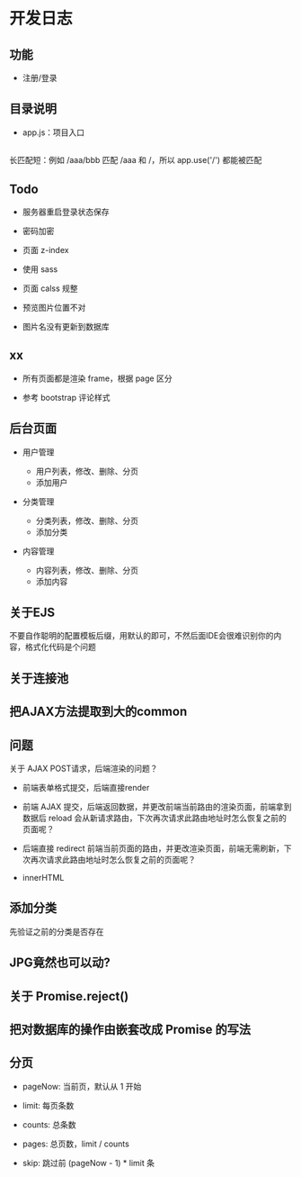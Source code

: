 # 开发日志

## 功能

- 注册/登录

## 目录说明

- app.js：项目入口

##

长匹配短：例如 /aaa/bbb 匹配 /aaa 和 /，所以 app.use('/') 都能被匹配


## Todo

- 服务器重启登录状态保存

- 密码加密

- 页面 z-index

- 使用 sass

- 页面 calss 规整

- 预览图片位置不对

- 图片名没有更新到数据库

## xx

- 所有页面都是渲染 frame，根据 page 区分

- 参考 bootstrap 评论样式

## 后台页面

- 用户管理

    - 用户列表，修改、删除、分页
    - 添加用户

- 分类管理

    - 分类列表，修改、删除、分页
    - 添加分类

- 内容管理

    - 内容列表，修改、删除、分页
    - 添加内容

## 关于EJS

不要自作聪明的配置模板后缀，用默认的即可，不然后面IDE会很难识别你的内容，格式化代码是个问题

## 关于连接池


## 把AJAX方法提取到大的common

## 问题

关于 AJAX POST请求，后端渲染的问题？

- 前端表单格式提交，后端直接render

- 前端 AJAX 提交，后端返回数据，并更改前端当前路由的渲染页面，前端拿到数据后 reload 会从新请求路由，下次再次请求此路由地址时怎么恢复之前的页面呢？

- 后端直接 redirect 前端当前页面的路由，并更改渲染页面，前端无需刷新，下次再次请求此路由地址时怎么恢复之前的页面呢？

- innerHTML


## 添加分类

先验证之前的分类是否存在

## JPG竟然也可以动?


## 关于 Promise.reject()

## 把对数据库的操作由嵌套改成 Promise 的写法

## 分页

- pageNow: 当前页，默认从 1 开始

- limit: 每页条数

- counts: 总条数

- pages: 总页数，limit / counts

- skip: 跳过前 (pageNow - 1) * limit 条